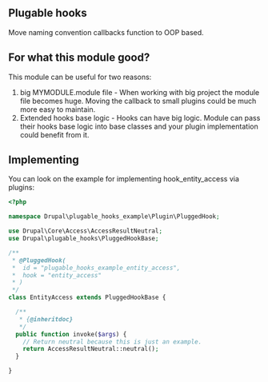 ## Plugable hooks

Move naming convention callbacks function to OOP based.

## For what this module good?
This module can be useful for two reasons:
  1. big MYMODULE.module file - When working with big project the module file 
     becomes huge. Moving the callback to small plugins could be much more easy 
     to maintain.
  2. Extended hooks base logic - Hooks can have big logic. Module can pass their
     hooks base logic into base classes and your plugin implementation could
     benefit from it.
     
## Implementing
You can look on the example for implementing hook_entity_access via plugins:
```php
<?php

namespace Drupal\plugable_hooks_example\Plugin\PluggedHook;

use Drupal\Core\Access\AccessResultNeutral;
use Drupal\plugable_hooks\PluggedHookBase;

/**
 * @PluggedHook(
 *  id = "plugable_hooks_example_entity_access",
 *  hook = "entity_access"
 * )
 */
class EntityAccess extends PluggedHookBase {

  /**
   * {@inheritdoc}
   */
  public function invoke($args) {
    // Return neutral because this is just an example.
    return AccessResultNeutral::neutral();
  }

}


```
